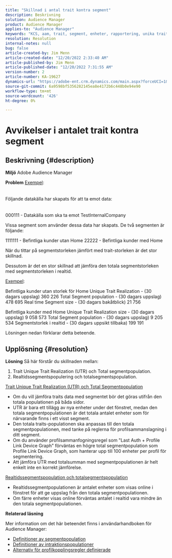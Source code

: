 ```yaml
---
title: "Skillnad i antal trait kontra segment"
description: Beskrivning
solution: Audience Manager
product: Audience Manager
applies-to: "Audience Manager"
keywords: "KCS, aam, trait, segment, enheter, rapportering, unika trait-implementeringar, total segmentpopulation, segmentpopulation i realtid, total trait-population, best practice, diskrepans, trait versus segment count, Adobe Audience Manager"
resolution: Resolution
internal-notes: null
bug: false
article-created-by: Jim Menn
article-created-date: "12/20/2022 2:33:40 AM"
article-published-by: Jim Menn
article-published-date: "12/20/2022 7:31:55 AM"
version-number: 2
article-number: KA-19627
dynamics-url: "https://adobe-ent.crm.dynamics.com/main.aspx?forceUCI=1&pagetype=entityrecord&etn=knowledgearticle&id=6d5a32b3-0e80-ed11-81ac-6045bd006704"
source-git-commit: 6a9598bf5356282145ea8e4172b6c448b0e94e90
workflow-type: tm+mt
source-wordcount: '426'
ht-degree: 0%

---
```


# Avvikelser i antalet trait kontra segment

## Beskrivning {#description}


<b>Miljö</b>
Adobe Audience Manager

<b>Problem</b>
<u>Exempel</u>:
<br><br><br>Följande datakälla har skapats för att ta emot data:<br><br><br>
000111 - Datakälla som ska ta emot TestInternalCompany

Vissa segment som använder dessa data har skapats. De två segmenten är följande:

1111111 - Befintliga kunder utan Home 22222 - Befintliga kunder med Home

När du tittar på segmentstorleken jämfört med trait-storleken är det stor skillnad.

Dessutom är det en stor skillnad att jämföra den totala segmentstorleken med segmentstorleken i realtid.

<u>Exempel</u>:

Befintliga kunder utan storlek för Home Unique Trait Realization - (30 dagars uppslag) 360 226 Total Segment population - (30 dagars uppslag) 478 695 Real time Segment size - (30 dagars bakåtblick) 21 756

Befintliga kunder med Home Unique Trait Realization size - (30 dagars uppslag) 9 058 573 Total Segment population - (30 dagars uppslag) 9 205 534 Segmentstorlek i realtid - (30 dagars uppsikt tillbaka) 199 191



Lösningen nedan förklarar detta beteende.


## Upplösning {#resolution}


<b>Lösning</b>
Så här förstår du skillnaden mellan:
1. Trait Unique Trait Realization (UTR) och Total segmentpopulation.
2. Realtidssegmentspopulering och totalsegmentspopulation.



<u>Trait Unique Trait Realization (UTR) och Total Segmentpopulation</u>

- Om du vill jämföra traits data med segmentet bör det göras utifrån den totala populationen på båda sidor.
- UTR är bara ett tillägg av nya enheter under det fönstret, medan den totala segmentpopulationen är det totala antalet enheter som för närvarande finns i ett visst segment.
- Den totala traits-populationen ska anpassas till den totala segmentpopulationen, med tanke på reglerna för profilsammanslagning i ditt segment.
- Om du använder profilsammanfogningsregel som &quot;Last Auth + Profile Link Device Graph&quot; förväntas en högre total segmentpopulation som Profile Link Device Graph, som hanterar upp till 100 enheter per profil för segmentering.
- Att jämföra UTR med totalsumman med segmentpopulationen är helt enkelt inte en korrekt jämförelse.




<u>Realtidssegmentspopulation och totalsegmentspopulation</u>

- Realtidssegmentpopulationen är antalet enheter som visas online i fönstret för att ge uppslag från den totala segmentpopulationen.
- Om färre enheter visas online förväntas antalet i realtid vara mindre än den totala segmentpopulationen.




<b>Relaterad läsning</b>

Mer information om det här beteendet finns i användarhandboken för Audience Manager:

- [Definitioner av segmentpopulation](https://experienceleague.adobe.com/docs/audience-manager/user-guide/features/segments/segment-builder-data.html?lang=en)
- [Definitioner av intraktionspopulationer](https://experienceleague.adobe.com/docs/audience-manager/user-guide/features/traits/trait-details-page.html?lang=en)
- [Alternativ för profilkopplingsregler definierade](https://experienceleague.adobe.com/docs/audience-manager/user-guide/features/profile-merge-rules/merge-rule-definitions.html?lang=en)

